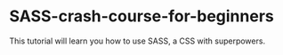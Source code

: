 # SASS-crash-course-for-beginners
This tutorial will learn you how to use SASS, a CSS with superpowers.
